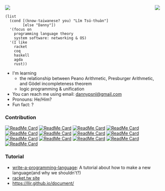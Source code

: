 <img align="right" src="https://github-readme-stats.vercel.app/api/top-langs/?username=dannypsnl&hide=HTML,css,Go,JavaScript" />
<img src="https://github-readme-stats.vercel.app/api?username=dannypsnl&show_icons=true&theme=prussian" />

```racket
(list
  (cond [(know-taiwanese? you) "Lîm Tsú-thuàn"]
        [else "Danny"])
  '(focus on
    programming language theory
    system software: networking & OS)
  '(I like
    racket
    coq
    haskell
    agda
    rust))
```

- I'm learning
  - the relationship between Peano Arithmetic, Presburger Arithmetic, and Gödel incompleteness theorem
  - logic programming & unification
- You can reach me using email: dannypsnl@gmail.com
- Pronouns: He/Him?
- Fun fact: ?

### Contribution

[![ReadMe Card](https://github-readme-stats.vercel.app/api/pin/?username=racket-tw&repo=sauron)](https://github.com/racket-tw/sauron)
[![ReadMe Card](https://github-readme-stats.vercel.app/api/pin/?username=dannypsnl&repo=plt-research)](https://github.com/dannypsnl/plt-research)
[![ReadMe Card](https://github-readme-stats.vercel.app/api/pin/?username=dannypsnl&repo=inductive)](https://github.com/dannypsnl/inductive)
[![ReadMe Card](https://github-readme-stats.vercel.app/api/pin/?username=dannypsnl&repo=logical)](https://github.com/dannypsnl/logical)
[![ReadMe Card](https://github-readme-stats.vercel.app/api/pin/?username=dannypsnl&repo=useless-math)](https://github.com/dannypsnl/useless-math)
[![ReadMe Card](https://github-readme-stats.vercel.app/api/pin/?username=llir&repo=llvm)](https://github.com/llir/llvm)
[![ReadMe Card](https://github-readme-stats.vercel.app/api/pin/?username=dannypsnl&repo=xnix)](https://github.com/dannypsnl/xnix)
[![ReadMe Card](https://github-readme-stats.vercel.app/api/pin/?username=intel-go&repo=nff-go)](https://github.com/intel-go/nff-go)
[![ReadMe Card](https://github-readme-stats.vercel.app/api/pin/?username=dannypsnl&repo=redux)](https://github.com/dannypsnl/redux)
[![ReadMe Card](https://github-readme-stats.vercel.app/api/pin/?username=dannypsnl&repo=elz)](https://github.com/dannypsnl/elz)
[![ReadMe Card](https://github-readme-stats.vercel.app/api/pin/?username=dannypsnl&repo=rocket)](https://github.com/dannypsnl/rocket)
[![ReadMe Card](https://github-readme-stats.vercel.app/api/pin/?username=dannypsnl&repo=little-scheme)](https://github.com/dannypsnl/little-scheme)
[![ReadMe Card](https://github-readme-stats.vercel.app/api/pin/?username=racket-tw&repo=cc)](https://github.com/racket-tw/cc)

### Tutorial

- [write-a-programming-language](https://github.com/dannypsnl/write-a-programming-language): A tutorial about how to make a new language(and why we shouldn't?)
- [racket.tw site](https://racket-tw.github.io/)
- https://llir.github.io/document/
